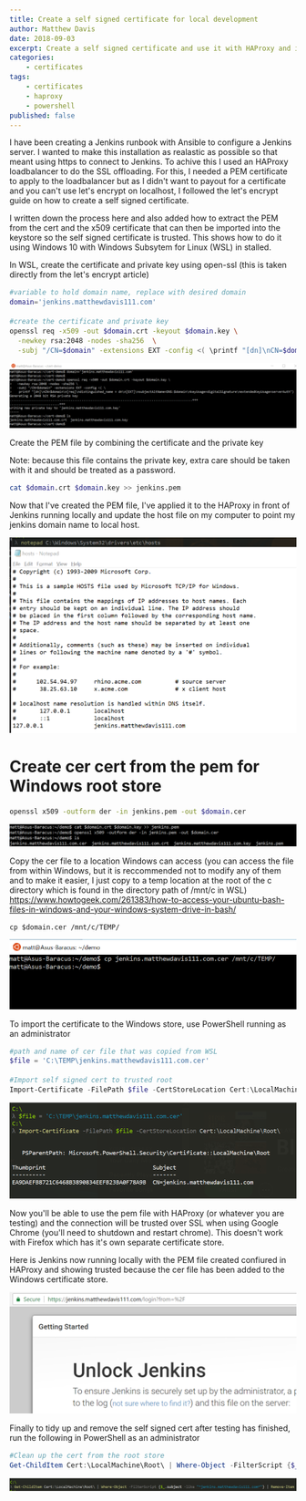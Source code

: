 ```yaml
---
title: Create a self signed certificate for local development
author: Matthew Davis
date: 2018-09-03
excerpt: Create a self signed certificate and use it with HAProxy and in the Windows store for local development with HTTPS sites
categories: 
    - certificates
tags:
    - certificates
    - haproxy
    - powershell
published: false
---
```


I have been creating a Jenkins runbook with Ansible to configure a Jenkins server. I wanted to make this installation as realastic as possible so that meant using https to connect to Jenkins. To achive this I used an HAProxy loadbalancer to do the SSL offloading. For this, I needed a PEM certificate to apply to the loadbalancer but as I didn't want to payout for a certificate and you can't use let's encrypt on localhost, I followed the let's encrypt guide on how to create a self signed certificate.

I written down the process here and also added how to extract the PEM from the cert and the x509 certificate that can then be imported into the keystore so the self signed certificate is trusted.
This shows how to do it using Windows 10 with Windows Subsytem for Linux (WSL) in stalled.

In WSL, create the certificate and private key using open-ssl (this is taken directly from the let's encrypt article)
```bash
#variable to hold domain name, replace with desired domain
domain='jenkins.matthewdavis111.com' 

#create the certificate and private key
openssl req -x509 -out $domain.crt -keyout $domain.key \
  -newkey rsa:2048 -nodes -sha256  \
  -subj "/CN=$domain" -extensions EXT -config <( \printf "[dn]\nCN=$domain\n[req]\ndistinguished_name = dn\n[EXT]\nsubjectAltName=DNS:$domain\nkeyUsage=digitalSignature\nextendedKeyUsage=serverAuth")
```

![Creating the certificate and private key using Windows Subsystem for Linux](/images/self-signed-cert/create-cert.png)

Create the PEM file by combining the certificate and the private key

Note: because this file contains the private key, extra care should be taken with it and should be treated as a password.

```bash
cat $domain.crt $domain.key >> jenkins.pem
```

Now that I've created the PEM file, I've applied it to the HAProxy in front of Jenkins running locally and update the host file on my computer to point my jenkins domain name to local host.

![Update hosts file](/images/self-signed-cert/update-host-file.png)


# Create cer cert from the pem for Windows root store
```bash
openssl x509 -outform der -in jenkins.pem -out $domain.cer
```

![Create PEM and CER files](/images/self-signed-cert/create-pem-cer.png)


Copy the cer file to a location Windows can access (you can access the file from within Windows, but it is reccommended not to modify any of them and to make it easier, I just copy to a temp location at the root of the c directory which is found in the directory path of /mnt/c in WSL) https://www.howtogeek.com/261383/how-to-access-your-ubuntu-bash-files-in-windows-and-your-windows-system-drive-in-bash/

```
cp $domain.cer /mnt/c/TEMP/
```

![Create CER file](/images/self-signed-cert/copy-cer.png)


To import the certificate to the Windows store, use PowerShell running as an administrator

```powershell
#path and name of cer file that was copied from WSL
$file = 'C:\TEMP\jenkins.matthewdavis111.com.cer'

#Import self signed cert to trusted root
Import-Certificate -FilePath $file -CertStoreLocation Cert:\LocalMachine\Root\
```

![Import certificate to Windows store](/images/self-signed-cert/import-certificate.png)

Now you'll be able to use the pem file with HAProxy (or whatever you are testing) and the connection will be trusted over SSL when using Google Chrome (you'll need to shutdown and restart chrome). This doesn't work with Firefox which has it's own separate certificate store.

Here is Jenkins now running locally with the PEM file created confiured in HAProxy and showing trusted because the cer file has been added to the Windows certificate store.

![Jenkins running locally with a trusted certificate](/images/self-signed-cert/https-secure.png)

Finally to tidy up and remove the self signed cert after testing has finished, run the following in PowerShell as an administrator

```powershell
#Clean up the cert from the root store
Get-ChildItem Cert:\LocalMachine\Root\ | Where-Object -FilterScript {$_.subject -like "*jenkins.matthewdavis111.com*"} | Remove-Item
```

![Remove certificate with PowerShell](/images/self-signed-cert/remove-cert.png)
